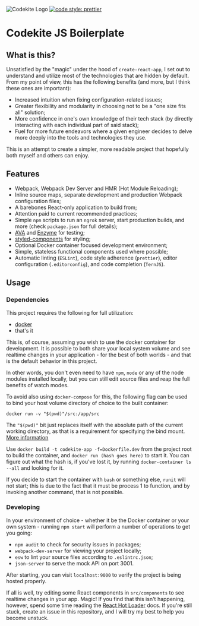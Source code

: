 ![Codekite Logo](https://github.com/CWelshE/codekite-js/blob/master/src/styles/images/codekite-logo.svg)
[![code style: prettier](https://img.shields.io/badge/code_style-prettier-ff69b4.svg?style=flat-square)](https://github.com/prettier/prettier)

# Codekite JS Boilerplate
## What is this?
Unsatisfied by the "magic" under the hood of `create-react-app`, I set
out to understand and utilize most of the technologies that are hidden
by default. From my point of view, this has the following benefits (and
more, but I think these ones are important):

- Increased intuition when fixing configuration-related issues;
- Greater flexibility and modularity in choosing not to be a "one size
    fits all" solution;
- More confidence in one's own knowledge of their tech stack (by
    directly interacting with each individual part of said stack);
- Fuel for more future endeavors where a given engineer decides to delve
    more deeply into the tools and technologies they use.

This is an attempt to create a simpler, more readable project that
hopefully both myself and others can enjoy.

## Features

- Webpack, Webpack Dev Server and HMR (Hot Module Reloading);
- Inline source maps, separate development and production Webpack
configuration files;
- A barebones React-only application to build from;
- Attention paid to current recommended practices;
- Simple `npm` scripts to run an `ngrok` server, start production
    builds, and more (check `package.json` for full details);
- [AVA](https://github.com/avajs/ava) and [Enzyme](https://github.com/airbnb/enzyme/) for testing;
- [styled-components](https://github.com/styled-components/styled-components) for styling;
- Optional Docker container focused development environment;
- Simple, stateless functional components used where possible;
- Automatic linting (`ESLint`), code style adherence (`prettier`), editor
    configuration (`.editorconfig`), and code completion (`TernJS`).

## Usage

### Dependencies

This project requires the following for full utilization:

- [docker](https://www.docker.com/)
- that's it

This is, of course, assuming you wish to use the docker container for
development. It is possible to both share your local system volume and
see realtime changes in your application - for the best of both worlds -
and that is the default behavior in this project.

In other words, you don't even need to have `npm`, `node` or any of the
node modules installed locally, but you can still edit source files and
reap the full benefits of watch modes.

To avoid also using `docker-compose` for this, the following flag can
be used to bind your host volume directory of choice to the built
container:

`docker run -v "$(pwd)"/src:/app/src`

The `"$(pwd)"` bit just replaces itself with the absolute path of the
current working directory, as that is a requirement for specifying the
bind mount. [More information](https://docs.docker.com/storage/bind-mounts/)

Use `docker build -t codekite-app -f=Dockerfile.dev` from the project
root to build the container, and `docker run (hash goes here)` to start
it. You can figure out what the hash is, if you've lost it, by running
`docker-container ls --all` and looking for it.

If you decide to start the container with `bash` or something else,
`runit` will not start; this is due to the fact that it must be process
1 to function, and by invoking another command, that is not possible.

### Developing

In your environment of choice - whether it be the Docker container or
your own system - running `npm start` will perform a number of
operations to get you going:

- `npm audit` to check for security issues in packages;
- `webpack-dev-server` for viewing your project locally;
- `esw` to lint your source files according to `.eslintrc.json`;
- `json-server` to serve the mock API on port 3001.

After starting, you can visit `localhost:9000` to verify the project is
being hosted properly.

If all is well, try editing some React components in `src/components` to
see realtime changes in your app. Magic! If you find that this isn't
happening, however, spend some time reading the [React Hot
Loader](https://github.com/gaearon/react-hot-loader) docs. If you're
still stuck, create an issue in this repository, and I will try my best
to help you become unstuck.
